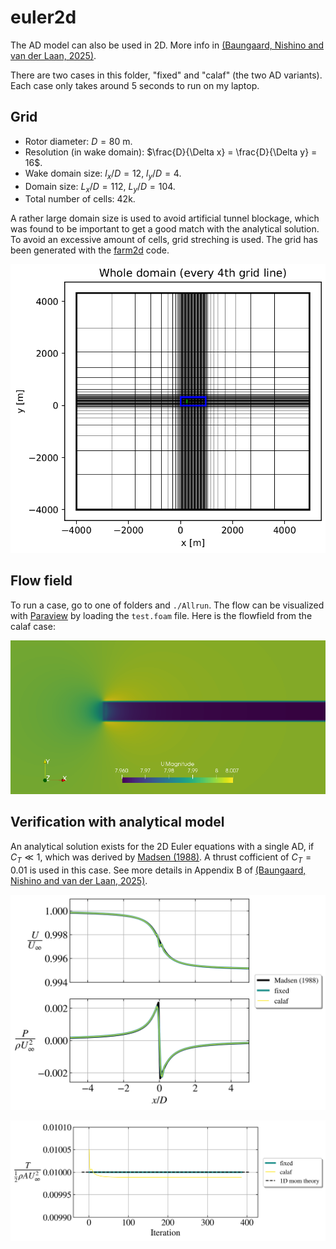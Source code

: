 # euler2d

The AD model can also be used in 2D. More info in  [(Baungaard, Nishino and van der Laan, 2025)](https://wes.copernicus.org/preprints/wes-2025-50/).

There are two cases in this folder, "fixed" and "calaf" (the two AD variants). Each case only takes around 5 seconds to run on my laptop.

## Grid

- Rotor diameter: $D = 80$ m.
- Resolution (in wake domain): $\frac{D}{\Delta x} = \frac{D}{\Delta y} = 16$.
- Wake domain size: $l_x/D = 12$, $l_y/D = 4$.
- Domain size: $L_x/D = 112$, $L_y/D = 104$.
- Total number of cells: 42k.

A rather large domain size is used to avoid artificial tunnel blockage, which was found to be important to get a good match with the analytical solution. To avoid an excessive amount of cells, grid streching is used. The grid has been generated with the [farm2d](https://github.com/mchba/farm2d) code.

![](grid.png)

## Flow field

To run a case, go to one of folders and `./Allrun`. The flow can be visualized with [Paraview](https://www.paraview.org/) by loading the `test.foam` file. Here is the flowfield from the calaf case:

![](flow_field.png)



## Verification with analytical model

An analytical solution exists for the 2D Euler equations with a single AD, if $C_T \ll 1$, which was derived by [Madsen (1988)](https://www.researchgate.net/publication/326032585). A thrust cofficient of $C_T = 0.01$ is used in this case. See more details in Appendix B of [(Baungaard, Nishino and van der Laan, 2025)](https://wes.copernicus.org/preprints/wes-2025-50/).


![](madsen_ad.png)


![](thrust_history.png)





